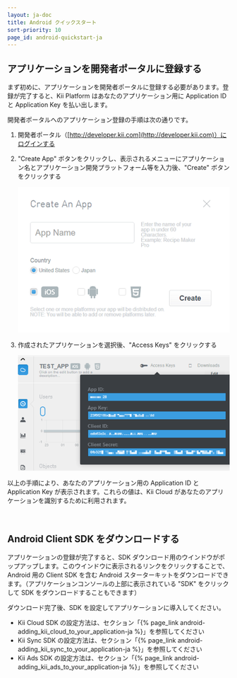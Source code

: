 ```yaml
---
layout: ja-doc
title: Android クイックスタート
sort-priority: 10
page_id: android-quickstart-ja
---
```

## アプリケーションを開発者ポータルに登録する

まず初めに、アプリケーションを開発者ポータルに登録する必要があります。登録が完了すると、Kii Platform はあなたのアプリケーション用に Application ID と Application Key を払い出します。

開発者ポータルへのアプリケーション登録の手順は次の通りです。

1.  開発者ポータル（[http://developer.kii.com](http://developer.kii.com)）にログインする

2.  "Create App" ボタンをクリックし、表示されるメニューにアプリケーション名とアプリケーション開発プラットフォーム等を入力後、"Create" ボタンをクリックする

    ![](/assets/images/commons/starts_01.png)

3.  作成されたアプリケーションを選択後、"Access Keys" をクリックする

    ![](/assets/images/commons/starts_02_access_key.png)

以上の手順により、あなたのアプリケーション用の Application ID と Application Key が表示されます。これらの値は、Kii Cloud があなたのアプリケーションを識別するために利用されます。

<br/>

## Android Client SDK をダウンロードする

アプリケーションの登録が完了すると、SDK ダウンロード用のウインドウがポップアップします。このウインドウに表示されるリンクをクリックすることで、Android 用の Client SDK を含む Android スターターキットをダウンロードできます。（アプリケーションコンソールの上部に表示されている "SDK" をクリックして SDK をダウンロードすることもできます）

ダウンロード完了後、SDK を設定してアプリケーションに導入してください。

*   Kii Cloud SDK の設定方法は、セクション「{% page_link android-adding_kii_cloud_to_your_application-ja %}」を参照してください
*   Kii Sync SDK の設定方法は、セクション「{% page_link android-adding_kii_sync_to_your_application-ja %}」を参照してください
*   Kii Ads SDK の設定方法は、セクション「{% page_link android-adding_kii_ads_to_your_application-ja %}」を参照してください
